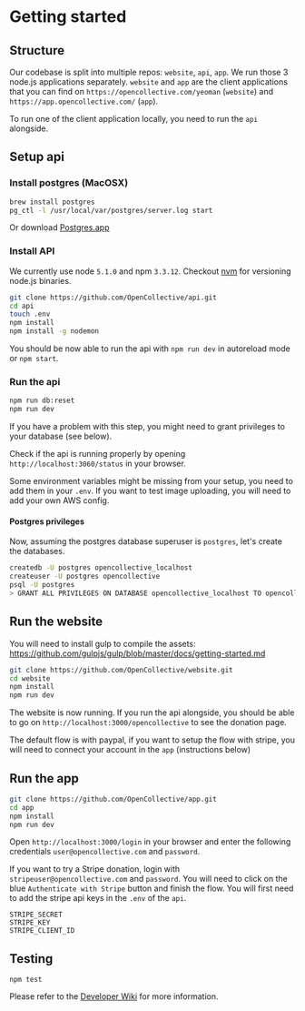 # Getting started

## Structure

Our codebase is split into multiple repos: `website`, `api`, `app`. We run those 3 node.js applications separately. `website` and `app` are the client applications that you can find on `https://opencollective.com/yeoman` (`website`) and `https://app.opencollective.com/` (`app`).

To run one of the client application locally, you need to run the `api` alongside.

## Setup api

### Install postgres (MacOSX)

```bash
brew install postgres
pg_ctl -l /usr/local/var/postgres/server.log start
```

Or download [Postgres.app](http://postgresapp.com)

### Install API

We currently use node `5.1.0` and npm `3.3.12`. Checkout [nvm](https://github.com/creationix/nvm) for versioning node.js binaries.

```bash
git clone https://github.com/OpenCollective/api.git
cd api
touch .env
npm install
npm install -g nodemon
```

You should be now able to run the api with `npm run dev` in autoreload mode or `npm start`.

### Run the api

```bash
npm run db:reset
npm run dev
```

If you have a problem with this step, you might need to grant privileges to your database (see below).

Check if the api is running properly by opening `http://localhost:3060/status` in your browser.

Some environment variables might be missing from your setup, you need to add them in your `.env`. If you want to test image uploading, you will need to add your own AWS config.

#### Postgres privileges

Now, assuming the postgres database superuser is `postgres`, let's create the databases.

```bash
createdb -U postgres opencollective_localhost
createuser -U postgres opencollective
psql -U postgres
> GRANT ALL PRIVILEGES ON DATABASE opencollective_localhost TO opencollective;
```

## Run the website

You will need to install gulp to compile the assets: https://github.com/gulpjs/gulp/blob/master/docs/getting-started.md

```bash
git clone https://github.com/OpenCollective/website.git
cd website
npm install
npm run dev
```

The website is now running. If you run the api alongside, you should be able to go on `http://localhost:3000/opencollective` to see the donation page.

The default flow is with paypal, if you want to setup the flow with stripe, you will need to connect your account in the `app` (instructions below)

## Run the app


```bash
git clone https://github.com/OpenCollective/app.git
cd app
npm install
npm run dev
```

Open `http://localhost:3000/login` in your browser and enter the following credentials `user@opencollective.com` and `password`.

If you want to try a Stripe donation, login with `stripeuser@opencollective.com` and `password`. You will need to click on the blue `Authenticate with Stripe` button and finish the flow. You will first need to add the stripe api keys in the `.env` of the `api`.

```
STRIPE_SECRET
STRIPE_KEY
STRIPE_CLIENT_ID
```


## Testing

    npm test

Please refer to the [Developer Wiki](https://github.com/OpenCollective/OpenCollective/wiki/Software-testing) for more information.
